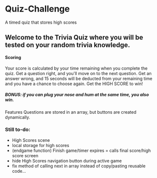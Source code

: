 # Quiz-Challenge
A timed quiz that stores high scores

## Welcome to the Trivia Quiz where you will be tested on your random trivia knowledge.

#### Scoring
Your score is calculated by your time remaining when you complete the quiz.
Get a question right, and you'll move on to the next question.
Get an answer wrong, and 15 seconds will be deducted from your remaining time and you have a chance to choose again.
Get the HIGH SCORE to win!

##### BONUS: if you can plug your nose and hum at the same time, you also win.


Features
Questions are stored in an array, but buttons are created dynamically.

### Still to-do:
+ High Scores scene
+ local storage for high scores
+ (endgame function) Finish game/timer expires =  calls final score/high score screen
+ hide High Scores navigation button during active game
+ fix method of calling next in array instead of copy/pasting reusable code...

